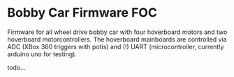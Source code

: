Bobby Car Firmware FOC 
==== 
Firmware for all wheel drive bobby car with four hoverboard motors and two hoverboard motorcontrollers. The hoverboard mainboards are controlled via ADC (XBox 360 triggers with potis) and (!) UART (microcontroller, currently arduino uno for testing). 


todo...
